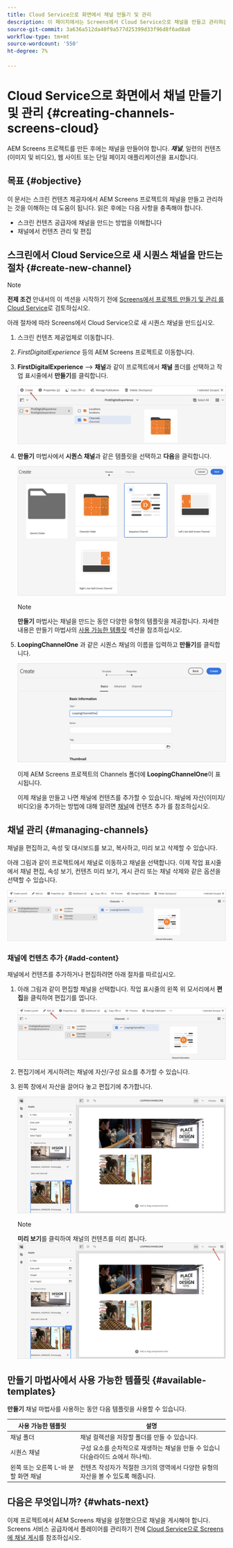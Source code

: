 ```yaml
---
title: Cloud Service으로 화면에서 채널 만들기 및 관리
description: 이 페이지에서는 Screens에서 Cloud Service으로 채널을 만들고 관리하는 방법을 설명합니다.
source-git-commit: 3a636a512da40f9a577d25399d33f96d8f6ad8a0
workflow-type: tm+mt
source-wordcount: '550'
ht-degree: 7%

---
```



# Cloud Service으로 화면에서 채널 만들기 및 관리 {#creating-channels-screens-cloud}

AEM Screens 프로젝트를 만든 후에는 채널을 만들어야 합니다.
***채널***, 일련의 컨텐츠(이미지 및 비디오), 웹 사이트 또는 단일 페이지 애플리케이션을 표시합니다.

## 목표 {#objective}

이 문서는 스크린 컨텐츠 제공자에서 AEM Screens 프로젝트의 채널을 만들고 관리하는 것을 이해하는 데 도움이 됩니다. 읽은 후에는 다음 사항을 충족해야 합니다.

* 스크린 컨텐츠 공급자에 채널을 만드는 방법을 이해합니다
* 채널에서 컨텐츠 관리 및 편집

## 스크린에서 Cloud Service으로 새 시퀀스 채널을 만드는 절차 {#create-new-channel}

>[!NOTE]
>**전제 조건**
>안내서의 이 섹션을 시작하기 전에 [Screens에서 프로젝트 만들기 및 관리 를 Cloud Service](/help/screens-cloud/creating-content/creating-projects-screens-cloud.md)로 검토하십시오.

아래 절차에 따라 Screens에서 Cloud Service으로 새 시퀀스 채널을 만드십시오.

1. 스크린 컨텐츠 제공업체로 이동합니다.

1. *FirstDigitalExperience* 등의 AEM Screens 프로젝트로 이동합니다.

1. **FirstDigitalExperience** —> **채널**&#x200B;과 같이 프로젝트에서 **채널** 폴더를 선택하고 작업 표시줄에서 **만들기**&#x200B;를 클릭합니다.

   ![](/help/screens-cloud/assets/create-content/channel-create1.png)

1. **만들기** 마법사에서 **시퀀스 채널**&#x200B;과 같은 템플릿을 선택하고 **다음**&#x200B;을 클릭합니다.

   ![](/help/screens-cloud/assets/create-content/channel-create2.png)
   >[!NOTE]
   > **만들기** 마법사는 채널을 만드는 동안 다양한 유형의 템플릿을 제공합니다. 자세한 내용은 만들기 마법사의 [사용 가능한 템플릿](#available-templates) 섹션을 참조하십시오.

1. **LoopingChannelOne** 과 같은 시퀀스 채널의 이름을 입력하고 **만들기**&#x200B;를 클릭합니다.

   ![](/help/screens-cloud/assets/create-content/channel-create3.png)

   이제 AEM Screens 프로젝트의 Channels 폴더에 **LoopingChannelOne**&#x200B;이 표시됩니다.

   이제 채널을 만들고 나면 채널에 컨텐츠를 추가할 수 있습니다. 채널에 자산(이미지/비디오)을 추가하는 방법에 대해 알려면 [채널](#add-content)에 컨텐츠 추가 를 참조하십시오.

## 채널 관리 {#managing-channels}

채널을 편집하고, 속성 및 대시보드를 보고, 복사하고, 미리 보고 삭제할 수 있습니다.

아래 그림과 같이 프로젝트에서 채널로 이동하고 채널을 선택합니다. 이제 작업 표시줄에서 채널 편집, 속성 보기, 컨텐츠 미리 보기, 게시 관리 또는 채널 삭제와 같은 옵션을 선택할 수 있습니다.

![](/help/screens-cloud/assets/create-content/channelprop1.png)

### 채널에 컨텐츠 추가 {#add-content}

채널에서 컨텐츠를 추가하거나 편집하려면 아래 절차를 따르십시오.

1. 아래 그림과 같이 편집할 채널을 선택합니다. 작업 표시줄의 왼쪽 위 모서리에서 **편집**&#x200B;을 클릭하여 편집기를 엽니다.

   ![](/help/screens-cloud/assets/create-content/edit-channel1.png)

1. 편집기에서 게시하려는 채널에 자산/구성 요소를 추가할 수 있습니다.

1. 왼쪽 창에서 자산을 끌어다 놓고 편집기에 추가합니다.

   ![](/help/screens-cloud/assets/create-content/edit-channel2.png)

   >[!NOTE]
   >**미리 보기**를 클릭하여 채널의 컨텐츠를 미리 봅니다.
   >![](/help/screens-cloud/assets/create-content/edit-channelpreview.png)

## 만들기 마법사에서 사용 가능한 템플릿 {#available-templates}

**만들기** 채널 마법사를 사용하는 동안 다음 템플릿을 사용할 수 있습니다.

| 사용 가능한 템플릿 | 설명 |
|--- |--- |
| 채널 폴더 | 채널 컬렉션을 저장할 폴더를 만들 수 있습니다. |
| 시퀀스 채널 | 구성 요소를 순차적으로 재생하는 채널을 만들 수 있습니다(슬라이드 쇼에서 하나씩). |
| 왼쪽 또는 오른쪽 L-바 분할 화면 채널 | 컨텐츠 작성자가 적절한 크기의 영역에서 다양한 유형의 자산을 볼 수 있도록 해줍니다. |


## 다음은 무엇입니까? {#whats-next}

이제 프로젝트에서 AEM Screens 채널을 설정했으므로 채널을 게시해야 합니다. Screens 서비스 공급자에서 플레이어를 관리하기 전에 [Cloud Service으로 Screens에 채널 게시](https://experienceleague.adobe.com/docs/experience-manager-cloud-service/screens-as-cloud-service/create-content/manage-publish.html?lang=en)를 참조하십시오.